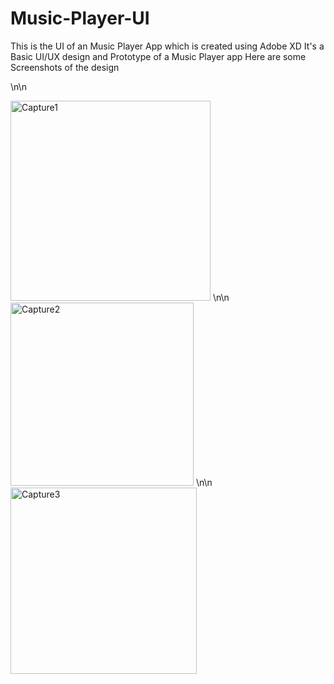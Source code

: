 # Music-Player-UI
This is the UI of an Music Player App which is created using Adobe XD
It's a Basic UI/UX design and Prototype of a Music Player app
Here are some Screenshots of the design

\n\n


<img width="320" alt="Capture1" src="https://user-images.githubusercontent.com/37265714/54360328-ab9af080-468a-11e9-842a-c1a2484b821b.PNG">
\n\n
<img width="293" alt="Capture2" src="https://user-images.githubusercontent.com/37265714/54360512-059bb600-468b-11e9-9441-39b3dde2a1e4.PNG">
\n\n

<img width="298" alt="Capture3" src="https://user-images.githubusercontent.com/37265714/54360559-2237ee00-468b-11e9-8034-a86e74f61736.PNG">
